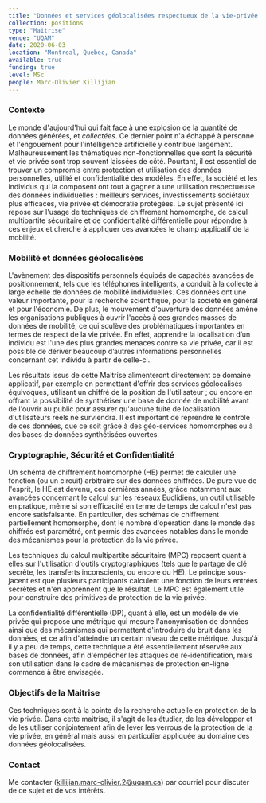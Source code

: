 ```yaml
---
title: "Données et services géolocalisées respectueux de la vie-privée "
collection: positions
type: "Maitrise"
venue: "UQAM"
date: 2020-06-03
location: "Montreal, Quebec, Canada"
available: true
funding: true
level: MSc
people: Marc-Olivier Killijian
---
```


### Contexte

Le monde d'aujourd'hui qui fait face à une explosion de la quantité de données générées, et *collectées*. Ce dernier point n'a échappé à personne et l'engouement pour l'intelligence artificielle y contribue largement. Malheureusement les thématiques non-fonctionnelles que sont la sécurité et vie privée sont trop souvent laissées de côté. Pourtant, il est essentiel de trouver un compromis entre protection et utilisation des données personnelles, utilité et confidentialité des modèles. En effet, la société et les individus qui la composent ont tout à gagner à une utilisation respectueuse des données individuelles : meilleurs services, investissements sociétaux plus efficaces, vie privée et démocratie protégées. Le sujet présenté ici repose sur l'usage de techniques de chiffrement homomorphe, de calcul multipartite sécuritaire et de confidentialité différentielle pour répondre à ces enjeux et cherche à appliquer ces avancées le champ applicatif de la mobilité.

### Mobilité et données géolocalisées

L'avènement des dispositifs personnels équipés de capacités avancées de positionnement, tels que les téléphones intelligents, a conduit à la collecte à large échelle de données de mobilité individuelles. Ces données ont une valeur importante, pour la recherche scientifique, pour la société en général et pour l'économie. De plus, le mouvement d'ouverture des données amène les organisations publiques à ouvrir l'accès à ces grandes masses de données de mobilité, ce qui soulève des problématiques importantes en termes de respect de la vie privée. En effet, apprendre la localisation d’un individu est l'une des plus grandes menaces contre sa vie privée, car il est possible de dériver beaucoup d’autres informations personnelles concernant cet individu à partir de celle-ci.
 
Les résultats issus de cette Maitrise alimenteront directement ce domaine applicatif, par exemple en permettant d'offrir des services géolocalisés équivoques, utilisant un chiffré de la position de l'utilisateur ; ou encore en offrant la possibilité de synthétiser une base de donnée de mobilité avant de l'ouvrir au public pour assurer qu'aucune fuite de localisation d'utilisateurs réels ne surviendra. Il est important de reprendre le contrôle de ces données, que ce soit grâce à des géo-services homomorphes ou à des bases de données synthétisées ouvertes.

### Cryptographie, Sécurité et Confidentialité

Un schéma de chiffrement homomorphe (HE) permet de calculer une fonction (ou un circuit) arbitraire sur des données chiffrées. De pure vue de l'esprit, le HE est devenu, ces dernières années, grâce notamment aux avancées concernant le calcul sur les réseaux Euclidiens, un outil utilisable en pratique, même si son efficacité en terme de temps de calcul n'est pas encore satisfaisante. En particulier, des schémas de chiffrement partiellement homomorphe, dont le nombre d'opération dans le monde des chiffrés est paramétré, ont permis des avancées notables dans le monde des mécanismes pour la protection de la vie privée.

Les techniques du calcul multipartite sécuritaire (MPC) reposent quant à elles sur l'utilisation d'outils cryptographiques (tels que le partage de clé secrète, les transferts inconscients, ou encore du HE). Le principe sous-jacent est que plusieurs participants calculent une fonction de leurs entrées secrètes et n'en apprennent que le résultat. Le MPC est également utile pour construire des primitives de protection de la vie privée.

La confidentialité différentielle (DP), quant à elle, est un modèle de vie privée qui propose une métrique qui mesure l'anonymisation de données ainsi que des mécanismes qui permettent d'introduire du bruit dans les données, et ce afin d'atteindre un certain niveau de cette métrique. Jusqu'à il y a peu de temps, cette technique a été essentiellement réservée aux bases de données, afin d'empêcher les attaques de ré-identification, mais son utilisation dans le cadre de mécanismes de protection en-ligne commence à être envisagée.

### Objectifs de la Maitrise

Ces techniques sont à la pointe de la recherche actuelle en protection de la vie privée. Dans cette maitrise, il s'agit de les étudier, de les développer et de les utiliser conjointement afin de lever les verrous de la protection de la vie privée, en général mais aussi en particulier appliquée au domaine des données géolocalisées.

### Contact

Me contacter ([killijian.marc-olivier.2@uqam.ca](killijian.marc-olivier.2@uqam.ca)) par courriel pour discuter de ce sujet et de vos intérêts.
